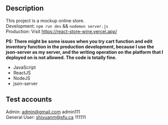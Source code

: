 ## Description

This project is a mockup online store. <br/>
Development: ```npm run dev``` && ```nodemon server.js``` <br/>
Production: Visit https://react-store-wine.vercel.app/ <br/>

**PS: There might be some issues when you try cart function and edit inventory function in the production development, because I use the json-server as my server, and the writing operation on the platform that I deployed on is not allowed. The code is totally fine.**
- JavaScript
- ReactJS
- NodeJS
- json-server

## Test accounts

Admin: admin@gmail.com  admin111<br/>
General User: shiyuanm@sfu.ca   111111

